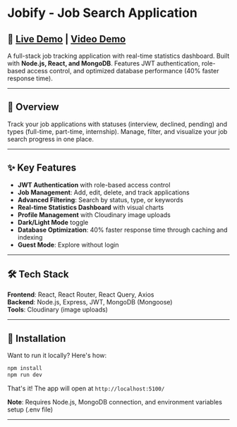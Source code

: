 # Jobify - Job Search Application

## 🚀 [Live Demo](https://jobify-xwcl.onrender.com/) | [Video Demo](https://drive.google.com/file/d/1CUoqvHhXjliVh9SevPwHuIEG9a_qOYN5/view?usp=drive_link)

A full-stack job tracking application with real-time statistics dashboard. Built with **Node.js, React, and MongoDB**. Features JWT authentication, role-based access control, and optimized database performance (40% faster response time).

---

## 📖 Overview

Track your job applications with statuses (interview, declined, pending) and types (full-time, part-time, internship). Manage, filter, and visualize your job search progress in one place.

---

## ✨ Key Features

- **JWT Authentication** with role-based access control
- **Job Management**: Add, edit, delete, and track applications
- **Advanced Filtering**: Search by status, type, or keywords
- **Real-time Statistics Dashboard** with visual charts
- **Profile Management** with Cloudinary image uploads
- **Dark/Light Mode** toggle
- **Database Optimization**: 40% faster response time through caching and indexing
- **Guest Mode**: Explore without login

---

## 🛠️ Tech Stack

**Frontend**: React, React Router, React Query, Axios  
**Backend**: Node.js, Express, JWT, MongoDB (Mongoose)  
**Tools**: Cloudinary (image uploads)

---

## 🚀 Installation

Want to run it locally? Here's how:

```bash
npm install
npm run dev
```

That's it! The app will open at `http://localhost:5100/`

**Note**: Requires Node.js, MongoDB connection, and environment variables setup (.env file)

---
